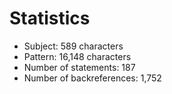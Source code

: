 # Statistics

<!-- %% svg-grid: none -->

* Subject: 589 characters
* Pattern: 16,148 characters
* Number of statements: 187
* Number of backreferences: 1,752
